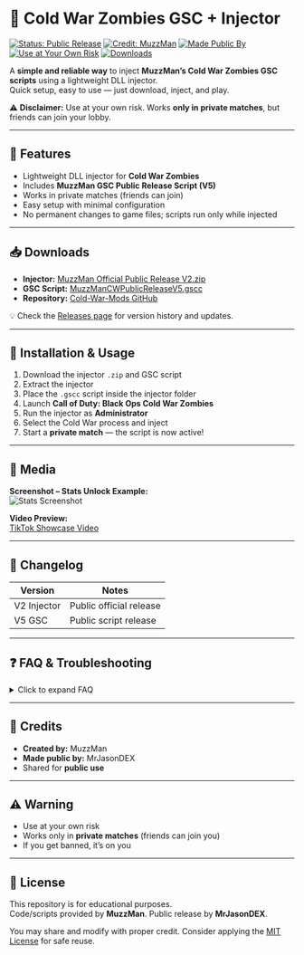 # 🧟 Cold War Zombies GSC + Injector

[![Status: Public Release](https://img.shields.io/badge/Status-Public%20Release-green)]()
[![Credit: MuzzMan](https://img.shields.io/badge/Credit-MuzzMan-blue)]()
[![Made Public By](https://img.shields.io/badge/Made%20Public%20By-MrJasonDEX-purple)]()
[![Use at Your Own Risk](https://img.shields.io/badge/Use%20at%20your%20own%20risk-red)]()
[![Downloads](https://img.shields.io/github/downloads/MrJasonDEX/Cold-War-Mods/total?label=Repo%20Downloads)]()

A **simple and reliable way** to inject **MuzzMan’s Cold War Zombies GSC scripts** using a lightweight DLL injector.  
Quick setup, easy to use — just download, inject, and play.  

⚠️ **Disclaimer:** Use at your own risk. Works **only in private matches**, but friends can join your lobby.

---

## 📖 Features
- Lightweight DLL injector for **Cold War Zombies**  
- Includes **MuzzMan GSC Public Release Script (V5)**  
- Works in private matches (friends can join)  
- Easy setup with minimal configuration  
- No permanent changes to game files; scripts run only while injected  

---

## 📥 Downloads
- **Injector:** [MuzzMan Official Public Release V2.zip](https://github.com/MrJasonDEX/Cold-War-Mods/blob/main/MuzzMan%20Official%20Public%20Official%20Release%20V2.zip)  
- **GSC Script:** [MuzzManCWPublicReleaseV5.gscc](https://github.com/MrJasonDEX/Cold-War-Mods/blob/main/MuzzManCWPublicReleaseV5.gscc)  
- **Repository:** [Cold-War-Mods GitHub](https://github.com/MrJasonDEX/Cold-War-Mods)  

💡 Check the [Releases page](../../releases) for version history and updates.

---

## 🚀 Installation & Usage
1. Download the injector `.zip` and GSC script  
2. Extract the injector  
3. Place the `.gscc` script inside the injector folder  
4. Launch **Call of Duty: Black Ops Cold War Zombies**  
5. Run the injector as **Administrator**  
6. Select the Cold War process and inject  
7. Start a **private match** — the script is now active!  

---

## 📸 Media
**Screenshot – Stats Unlock Example:**  
![Stats Screenshot](https://mods.is-ne.at/7g5b8PtNe)

**Video Preview:**  
[TikTok Showcase Video](https://www.tiktok.com/@modzcentral1/video/7540336530565483798)  

---

## 📌 Changelog

| Version | Notes |
|---------|-------|
| V2 Injector | Public official release |
| V5 GSC     | Public script release |

---

## ❓ FAQ & Troubleshooting

<details>
<summary>Click to expand FAQ</summary>

**Q: Injector crashes on launch?**  
A: Run as Administrator and whitelist from antivirus  

**Q: Script doesn’t load?**  
A: Confirm the `.gscc` file is in the injector folder  

**Q: Can I use this in public lobbies?**  
A: No. Works only in private matches (friends can join your lobby)  

</details>

---

## 🙌 Credits
- **Created by:** MuzzMan  
- **Made public by:** MrJasonDEX  
- Shared for **public use**  

---

## ⚠️ Warning
- Use at your own risk  
- Works only in **private matches** (friends can join you)  
- If you get banned, it’s on you  

---

## 📜 License
This repository is for educational purposes.  
Code/scripts provided by **MuzzMan**. Public release by **MrJasonDEX**.  

You may share and modify with proper credit. Consider applying the [MIT License](https://opensource.org/licenses/MIT) for safe reuse.
